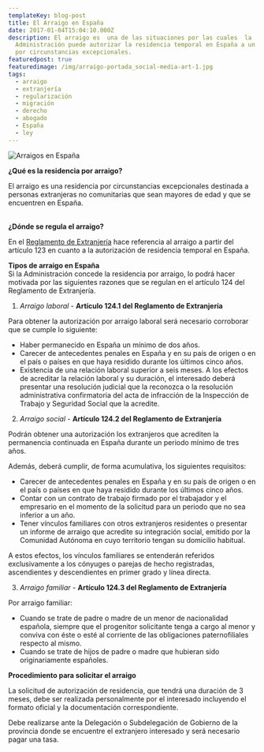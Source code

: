 ```yaml
---
templateKey: blog-post
title: El Arraigo en España
date: 2017-01-04T15:04:10.000Z
description: El arraigo es  una de las situaciones por las cuales  la
  Administración puede autorizar la residencia temporal en España a un individuo
  por circunstancias excepcionales.
featuredpost: true
featuredimage: /img/arraigo-portada_social-media-art-1.jpg
tags:
  - arraigo
  - extranjería
  - regularización
  - migración
  - derecho
  - abogado
  - España
  - ley
---
```

![Arraigos en España](/img/tarjeta-de-residencia-por-arraigo.jpg)

<!--StartFragment-->

**¿Qué es la residencia por arraigo?**

El arraigo es una residencia por circunstancias excepcionales destinada a personas extranjeras no comunitarias que sean mayores de edad y que se encuentren en España.

\
**¿Dónde se regula el arraigo?**

En el [Reglamento de Extranjería](https://www.boe.es/buscar/act.php?id=BOE-A-2011-7703) hace referencia al arraigo a partir del artículo 123 en cuanto a la autorización de residencia temporal en España.

**Tipos de arraigo en España**\
Si la Administración concede la residencia por arraigo, lo podrá hacer motivada por las siguientes razones que se regulan en el artículo 124 del Reglamento de Extranjería.

1. *Arraigo laboral* - **Artículo 124.1 del Reglamento de Extranjería**

Para obtener la autorización por arraigo laboral será necesario corroborar que se cumple lo siguiente:

* Haber permanecido en España un mínimo de dos años.
* Carecer de antecedentes penales en España y en su país de origen o en el país o países en que haya residido durante los últimos cinco años.
* Existencia de una relación laboral superior a seis meses. A los efectos de acreditar la relación laboral y su duración, el interesado deberá presentar una resolución judicial que la reconozca o la resolución administrativa confirmatoria del acta de infracción de la Inspección de Trabajo y Seguridad Social que la acredite.

2. *Arraigo social* - **Artículo 124.2 del Reglamento de Extranjería**

Podrán obtener una autorización los extranjeros que acrediten la permanencia continuada en España durante un periodo mínimo de tres años.

Además, deberá cumplir, de forma acumulativa, los siguientes requisitos:

* Carecer de antecedentes penales en España y en su país de origen o en el país o países en que haya residido durante los últimos cinco años.
* Contar con un contrato de trabajo firmado por el trabajador y el empresario en el momento de la solicitud para un periodo que no sea inferior a un año.
* Tener vínculos familiares con otros extranjeros residentes o presentar un informe de arraigo que acredite su integración social, emitido por la Comunidad Autónoma en cuyo territorio tengan su domicilio habitual.

A estos efectos, los vínculos familiares se entenderán referidos exclusivamente a los cónyuges o parejas de hecho registradas, ascendientes y descendientes en primer grado y línea directa.

3. *Arraigo familiar* - **Artículo 124.3 del Reglamento de Extranjería**

Por arraigo familiar:

* Cuando se trate de padre o madre de un menor de nacionalidad española, siempre que el progenitor solicitante tenga a cargo al menor y conviva con éste o esté al corriente de las obligaciones paternofiliales respecto al mismo.
* Cuando se trate de hijos de padre o madre que hubieran sido originariamente españoles.

**Procedimiento para solicitar el arraigo**

La solicitud de autorización de residencia, que tendrá una duración de 3 meses, debe ser realizada personalmente por el interesado incluyendo el formato oficial y la documentación correspondiente.

Debe realizarse ante la Delegación o Subdelegación de Gobierno de la provincia donde se encuentre el extranjero interesado y será necesario pagar una tasa.

<!--EndFragment-->